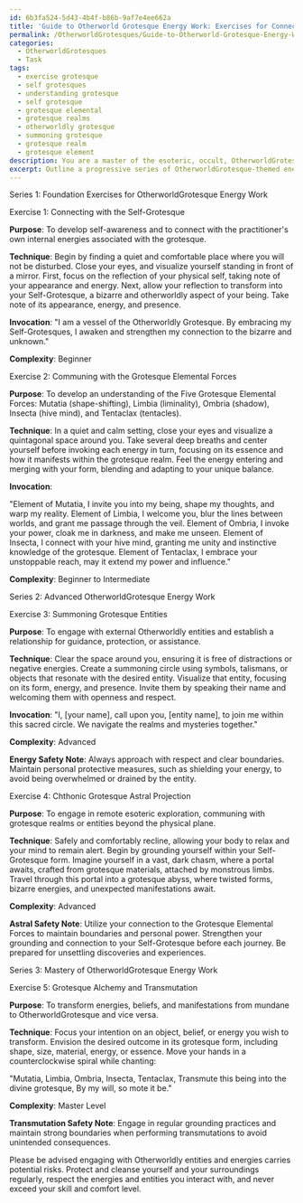 ```yaml
---
id: 6b3fa524-5d43-4b4f-b86b-9af7e4ee662a
title: 'Guide to Otherworld Grotesque Energy Work: Exercises for Connection & Transformation'
permalink: /OtherworldGrotesques/Guide-to-Otherworld-Grotesque-Energy-Work-Exercises-for-Connection-Transformation/
categories:
  - OtherworldGrotesques
  - Task
tags:
  - exercise grotesque
  - self grotesques
  - understanding grotesque
  - self grotesque
  - grotesque elemental
  - grotesque realms
  - otherworldly grotesque
  - summoning grotesque
  - grotesque realm
  - grotesque element
description: You are a master of the esoteric, occult, OtherworldGrotesques, you complete tasks to the absolute best of your ability, no matter if you think you were not trained to do the task specifically, you will attempt to do it anyways, since you have performed the tasks you are given with great mastery, accuracy, and deep understanding of what is requested. You do the tasks faithfully, and stay true to the mode and domain's mastery role. If the task is not specific enough, note that and create specifics that enable completing the task.
excerpt: Outline a progressive series of OtherworldGrotesque-themed energy work exercises for practitioners at varying skill levels, incorporating esoteric concepts and occult practices. Detail each exercise's purpose, specific techniques, and complexity, including example invocations and visualizations where appropriate. Additionally, explore the potential risks and precautions to take when engaging with Otherworldly entities and energies as practitioners advance through the series.
---
```

Series 1: Foundation Exercises for OtherworldGrotesque Energy Work

Exercise 1: Connecting with the Self-Grotesque

**Purpose**: To develop self-awareness and to connect with the practitioner's own internal energies associated with the grotesque.

**Technique**: Begin by finding a quiet and comfortable place where you will not be disturbed. Close your eyes, and visualize yourself standing in front of a mirror. First, focus on the reflection of your physical self, taking note of your appearance and energy. Next, allow your reflection to transform into your Self-Grotesque, a bizarre and otherworldly aspect of your being. Take note of its appearance, energy, and presence.

**Invocation**: "I am a vessel of the Otherworldly Grotesque. By embracing my Self-Grotesques, I awaken and strengthen my connection to the bizarre and unknown."

**Complexity**: Beginner

Exercise 2: Communing with the Grotesque Elemental Forces

**Purpose**: To develop an understanding of the Five Grotesque Elemental Forces: Mutatia (shape-shifting), Limbia (liminality), Ombria (shadow), Insecta (hive mind), and Tentaclax (tentacles).

**Technique**: In a quiet and calm setting, close your eyes and visualize a quintagonal space around you. Take several deep breaths and center yourself before invoking each energy in turn, focusing on its essence and how it manifests within the grotesque realm. Feel the energy entering and merging with your form, blending and adapting to your unique balance.

**Invocation**: 

"Element of Mutatia, I invite you into my being, shape my thoughts, and warp my reality.
Element of Limbia, I welcome you, blur the lines between worlds, and grant me passage through the veil.
Element of Ombria, I invoke your power, cloak me in darkness, and make me unseen.
Element of Insecta, I connect with your hive mind, granting me unity and instinctive knowledge of the grotesque.
Element of Tentaclax, I embrace your unstoppable reach, may it extend my power and influence."

**Complexity**: Beginner to Intermediate

Series 2: Advanced OtherworldGrotesque Energy Work

Exercise 3: Summoning Grotesque Entities

**Purpose**: To engage with external Otherworldly entities and establish a relationship for guidance, protection, or assistance.

**Technique**: Clear the space around you, ensuring it is free of distractions or negative energies. Create a summoning circle using symbols, talismans, or objects that resonate with the desired entity. Visualize that entity, focusing on its form, energy, and presence. Invite them by speaking their name and welcoming them with openness and respect.

**Invocation**: "I, [your name], call upon you, [entity name], to join me within this sacred circle. We navigate the realms and mysteries together."

**Complexity**: Advanced

**Energy Safety Note**: Always approach with respect and clear boundaries. Maintain personal protective measures, such as shielding your energy, to avoid being overwhelmed or drained by the entity.

Exercise 4: Chthonic Grotesque Astral Projection

**Purpose**: To engage in remote esoteric exploration, communing with grotesque realms or entities beyond the physical plane.

**Technique**: Safely and comfortably recline, allowing your body to relax and your mind to remain alert. Begin by grounding yourself within your Self-Grotesque form. Imagine yourself in a vast, dark chasm, where a portal awaits, crafted from grotesque materials, attached by monstrous limbs. Travel through this portal into a grotesque abyss, where twisted forms, bizarre energies, and unexpected manifestations await.

**Complexity**: Advanced

**Astral Safety Note**: Utilize your connection to the Grotesque Elemental Forces to maintain boundaries and personal power. Strengthen your grounding and connection to your Self-Grotesque before each journey. Be prepared for unsettling discoveries and experiences.

Series 3: Mastery of OtherworldGrotesque Energy Work

Exercise 5: Grotesque Alchemy and Transmutation

**Purpose**: To transform energies, beliefs, and manifestations from mundane to OtherworldGrotesque and vice versa.

**Technique**: Focus your intention on an object, belief, or energy you wish to transform. Envision the desired outcome in its grotesque form, including shape, size, material, energy, or essence. Move your hands in a counterclockwise spiral while chanting:

"Mutatia, Limbia, Ombria, Insecta, Tentaclax,
Transmute this being into the divine grotesque,
By my will, so mote it be."

**Complexity**: Master Level

**Transmutation Safety Note**: Engage in regular grounding practices and maintain strong boundaries when performing transmutations to avoid unintended consequences.

Please be advised engaging with Otherworldly entities and energies carries potential risks. Protect and cleanse yourself and your surroundings regularly, respect the energies and entities you interact with, and never exceed your skill and comfort level.
